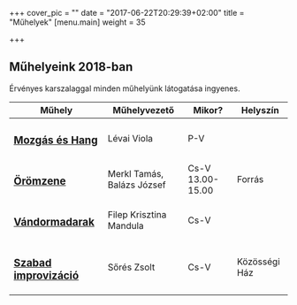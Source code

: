 +++
cover_pic = ""
date = "2017-06-22T20:29:39+02:00"
title = "Műhelyek"
[menu.main]
weight = 35

+++
<h2>Műhelyeink 2018-ban</h2>
<p>Érvényes karszalaggal minden műhelyünk látogatása ingyenes.</p>
<table class="table custom-table">
<thead>
<th>Műhely</th>
<th>Műhelyvezető</th>
<th>Mikor?</th>
<th>Helyszín</th>
</thead>
<tbody>
  <tr>
  <td><h3><a href="artist/mozgas-es-hang">Mozgás és Hang</a></h3></td>
  <td>Lévai Viola</td>
  <td>P-V</td>
  <td></td>
</tr>
<tr>
  <td><h3><a href="artist/oromzene">Örömzene</a></h3></td>
  <td>Merkl Tamás, Balázs József</td>
  <td>Cs-V 13.00-15.00</td>
  <td>Forrás</td>
</tr>
  <tr>
  <td><h3><a href="artist/vandormadarak">Vándormadarak</a></h3></td>
  <td>Filep Krisztina Mandula</td>
  <td>Cs-V</td>
  <td></td>
</tr>
  <tr>
  <td><h3><a href="artist/szabad-improvizacio">Szabad improvizáció</a></h3></td>
  <td>Sőrés Zsolt</td>
  <td>Cs-V</td>
  <td>Közösségi Ház</td>
</tr>
</tbody>
</table>